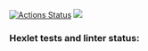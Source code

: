 [![Actions Status](https://github.com/dommastrino/frontend-project-46/workflows/hexlet-check/badge.svg)](https://github.com/dommastrino/frontend-project-46/actions) <a href="https://codeclimate.com/github/dommastrino/frontend-project-46/maintainability"><img src="https://api.codeclimate.com/v1/badges/bc058fcea75980819428/maintainability" /></a>

### Hexlet tests and linter status:
